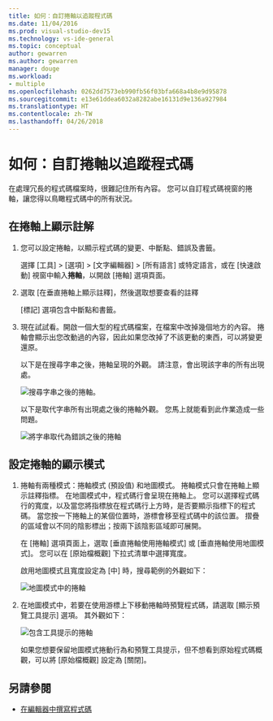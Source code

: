 ```yaml
---
title: 如何：自訂捲軸以追蹤程式碼
ms.date: 11/04/2016
ms.prod: visual-studio-dev15
ms.technology: vs-ide-general
ms.topic: conceptual
author: gewarren
ms.author: gewarren
manager: douge
ms.workload:
- multiple
ms.openlocfilehash: 0262dd7573eb990fb56f03bfa668a4b8e9d95878
ms.sourcegitcommit: e13e61ddea6032a8282abe16131d9e136a927984
ms.translationtype: HT
ms.contentlocale: zh-TW
ms.lasthandoff: 04/26/2018
---
```

# <a name="how-to-track-your-code-by-customizing-the-scrollbar"></a>如何：自訂捲軸以追蹤程式碼

在處理冗長的程式碼檔案時，很難記住所有內容。 您可以自訂程式碼視窗的捲軸，讓您得以鳥瞰程式碼中的所有狀況。

## <a name="to-show-annotations-on-the-scroll-bar"></a>在捲軸上顯示註解

1. 您可以設定捲軸，以顯示程式碼的變更、中斷點、錯誤及書籤。

    選擇 [工具] > [選項] > [文字編輯器] > [所有語言] 或特定語言，或在 [快速啟動] 視窗中輸入**捲軸**，以開啟 [捲軸] 選項頁面。

2. 選取 [在垂直捲軸上顯示註釋]，然後選取想要查看的註釋 

    [標記] 選項包含中斷點和書籤。

3. 現在試試看。開啟一個大型的程式碼檔案，在檔案中改掉幾個地方的內容。 捲軸會顯示出您改動過的內容，因此如果您改掉了不該更動的東西，可以將變更還原。

    以下是在搜尋字串之後，捲軸呈現的外觀。 請注意，會出現該字串的所有出現處。

    ![搜尋字串之後的捲軸。](../ide/media/enhancedscrollbarsearch.png "EnhancedScrollbarSearch")

    以下是取代字串所有出現處之後的捲軸外觀。 您馬上就能看到此作業造成一些問題。

    ![將字串取代為錯誤之後的捲軸](../ide/media/enhancedscrollbarreplace.png "EnhancedScrollbarReplace")

## <a name="to-set-the-display-mode-for-the-scroll-bar"></a>設定捲軸的顯示模式

1. 捲軸有兩種模式：捲軸模式 (預設值) 和地圖模式。 捲軸模式只會在捲軸上顯示註釋指標。 在地圖模式中，程式碼行會呈現在捲軸上。 您可以選擇程式碼行的寬度，以及當您將指標放在程式碼行上方時，是否要顯示指標下的程式碼。 當您按一下捲軸上的某個位置時，游標會移至程式碼中的該位置。 摺疊的區域會以不同的陰影標出；按兩下該陰影區域即可展開。

    在 [捲軸] 選項頁面上，選取 [垂直捲軸使用捲軸模式] 或 [垂直捲軸使用地圖模式]。 您可以在 [原始檔概觀] 下拉式清單中選擇寬度。

    啟用地圖模式且寬度設定為 [中] 時，搜尋範例的外觀如下：

    ![地圖模式中的捲軸](../ide/media/enhancedscrollbar.png "EnhancedScrollbar")

2. 在地圖模式中，若要在使用游標上下移動捲軸時預覽程式碼，請選取 [顯示預覽工具提示] 選項。 其外觀如下：

    ![包含工具提示的捲軸](../ide/media/enhancedscrollbarsearchtooltip.png "EnhancedScrollbarSearchTooltip")

    如果您想要保留地圖模式捲動行為和預覽工具提示，但不想看到原始程式碼概觀，可以將 [原始檔概觀] 設定為 [關閉]。

## <a name="see-also"></a>另請參閱

- [在編輯器中撰寫程式碼](../ide/writing-code-in-the-code-and-text-editor.md)
